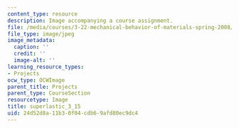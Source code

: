 ```yaml
---
content_type: resource
description: Image accompanying a course assignment.
file: /media/courses/3-22-mechanical-behavior-of-materials-spring-2008/24d52d8a11b30f04cdb69afd80ec9dc4_superlastic_3_15.jpg
file_type: image/jpeg
image_metadata:
  caption: ''
  credit: ''
  image-alt: ''
learning_resource_types:
- Projects
ocw_type: OCWImage
parent_title: Projects
parent_type: CourseSection
resourcetype: Image
title: superlastic_3_15
uid: 24d52d8a-11b3-0f04-cdb6-9afd80ec9dc4
---
```

